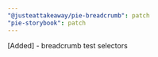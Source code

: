 ```yaml
---
"@justeattakeaway/pie-breadcrumb": patch
"pie-storybook": patch
---
```


[Added] - breadcrumb test selectors
